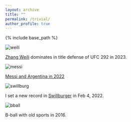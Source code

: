 ```yaml
---
layout: archive
title: ""
permalink: /trivial/
author_profile: true
---
```


{% include base_path %}


![weili](https://github.com/SteveShelnanMa/SteveShelnanMa.github.io/assets/65184060/ed49a96d-064c-4f96-826c-2cdd1f303c09)

[Zhang Weili](https://en.wikipedia.org/wiki/Zhang_Weili) dominates in title defense of UFC 292 in 2023.


![messi](https://github.com/SteveShelnanMa/SteveShelnanMa.github.io/assets/65184060/e8c0fddc-2724-44c0-bffc-9679d05345eb)

[Messi and Argentina in 2022](https://www.nytimes.com/2022/12/18/sports/soccer/messi-world-cup-win.html)

![swillburg](https://github.com/SteveShelnanMa/SteveShelnanMa.github.io/assets/65184060/92c91c98-426b-4e73-86e4-0b9818006888)

I set a new record in [Swillburger](http://www.theplayhouseroc.com) in Feb 4, 2022.

![bball](https://github.com/SteveShelnanMa/SteveShelnanMa.github.io/assets/65184060/7f7a1243-7d22-4dd3-9301-3b3410630424)

B-ball with old sports in 2016.
